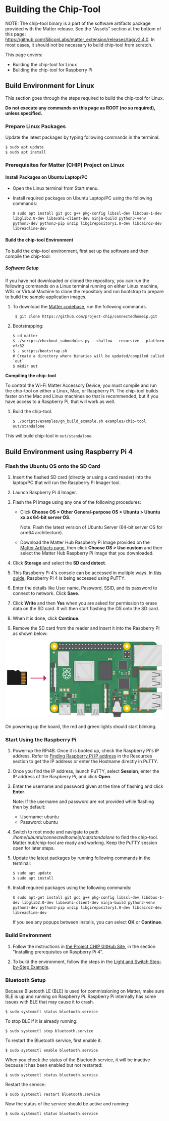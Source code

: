 # Building the Chip-Tool

NOTE: The chip-tool binary is a part of the software artifacts package provided with the Matter release. See the "Assets" section at the bottom of this page: https://github.com/SiliconLabs/matter_extension/releases/tag/v2.4.0. In most cases, it should not be necessary to build chip-tool from scratch.

This page covers:

- Building the chip-tool for Linux
- Building the chip-tool for Raspberry Pi

## Build Environment for Linux

This section goes through the steps required to build the chip-tool for Linux.

**Do not execute any commands on this page as ROOT (no _su_ required), unless specified.**

### Prepare Linux Packages

Update the latest packages by typing following commands in the terminal:

```shell
$ sudo apt update
$ sudo apt install
```

### Prerequisites for Matter (CHIP) Project on Linux

#### Install Packages on Ubuntu Laptop/PC

- Open the Linux terminal from Start menu.
- Install required packages on Ubuntu Laptop/PC using the following commands:

    ```shell
    $ sudo apt install git gcc g++ pkg-config libssl-dev libdbus-1-dev
    libglib2.0-dev libavahi-client-dev ninja-build python3-venv python3-dev python3-pip unzip libgirepository1.0-dev libcairo2-dev libreadline-dev
    ```

#### Build the chip-tool Environment

To build the chip-tool environment, first set up the software and then compile the chip-tool.

##### Software Setup

If you have not downloaded or cloned the repository, you can run the following commands on a Linux terminal running on either Linux machine, WSL or Virtual Machine to clone the repository and run bootstrap to prepare to build the sample application images.

1. To download the [Matter codebase](https://github.com/project-chip/connectedhomeip.git), run the following commands.

    ```shell
     $ git clone https://github.com/project-chip/connectedhomeip.git
    ```

2. Bootstrapping:

    ```shell
    $ cd matter
    $ ./scripts/checkout_submodules.py --shallow --recursive --platform efr32
    $ . scripts/bootstrap.sh
    # Create a directory where binaries will be updated/compiled called `out`
    $ mkdir out
    ```

**Compiling the chip-tool**

To control the Wi-Fi Matter Accessory Device, you must compile and run the chip-tool on either a Linux, Mac, or Raspberry Pi. The chip-tool builds faster on the Mac and Linux machines so that is recommended, but if you have access to a Raspberry Pi, that will work as well.

1. Build the chip-tool.

    ```shell
    $ ./scripts/examples/gn_build_example.sh examples/chip-tool out/standalone
    ```

This will build chip-tool in `out/standalone`.

## Build Environment using Raspberry Pi 4

### Flash the Ubuntu OS onto the SD Card

1. Insert the flashed SD card (directly or using a card reader) into the laptop/PC that will run the Raspberry Pi Imager tool.
2. Launch Raspberry Pi 4 Imager.
3. Flash the Pi image using any one of the following procedures:

   - Click **Choose OS > Other General-purpose OS > Ubuntu > Ubuntu xx.xx 64-bit server OS**.

     Note: Flash the latest version of Ubuntu Server (64-bit server OS for arm64 architecture).

   - Download the Matter Hub Raspberry Pi Image provided on the [Matter Artifacts page](/matter/{build-docspace-version}/matter-prerequisites/matter-artifacts), then click **Choose OS > Use custom** and then select the Matter Hub Raspberry Pi Image that you downloaded.

4. Click **Storage** and select the **SD card detect**.
5. This Raspberry Pi 4's console can be accessed in multiple ways. In [this guide](https://www.raspberrypi.com/documentation/computers/remote-access.html), Raspberry Pi 4 is being accessed using PuTTY.
6. Enter the details like User name, Password, SSID, and its password to connect to network. Click **Save**.
7. Click **Write** and then **Yes** when you are asked for permission to erase data on the SD card. It will then start flashing the OS onto the SD card.
8. When it is done, click **Continue**.
9. Remove the SD card from the reader and insert it into the Raspberry Pi as shown below:

![Inserting SD into Pi](images/sd-into-pi.png)

On powering up the board, the red and green lights should start blinking.

### Start Using the Raspberry Pi

1. Power-up the RPi4B. Once it is booted up, check the Raspberry Pi's IP address. Refer to [Finding Raspberry Pi IP address](/matter/{build-docspace-version}/matter-references/find-raspi) in the Resources section to get the IP address or enter the Hostname directly in PuTTY.

2. Once you find the IP address, launch PuTTY, select **Session**, enter the IP address of the Raspberry Pi, and click **Open**.

3. Enter the username and password given at the time of flashing and click **Enter**.

   Note: If the username and password are not provided while flashing then by default:

   - Username: ubuntu
   - Password: ubuntu

4. Switch to root mode and navigate to path _/home/ubuntu/connectedhomeip/out/standalone_ to find the chip-tool.
   Matter hub/chip-tool are ready and working. Keep the PuTTY session open for later steps.

5. Update the latest packages by running following commands in the terminal:

   ```shell
   $ sudo apt update 
   $ sudo apt install
   ```

6. Install required packages using the following commands:

    ```shell
   $ sudo apt-get install git gcc g++ pkg-config libssl-dev libdbus-1-dev libglib2.0-dev libavahi-client-dev ninja-build python3-venv python3-dev python3-pip unzip libgirepository1.0-dev libcairo2-dev libreadline-dev
   ```

   If you see any popups between installs, you can select **OK** or **Continue**.

### Build Environment

1. Follow the instructions in [the Project CHIP GitHub Site](https://github.com/project-chip/connectedhomeip/blob/master/docs/guides/BUILDING.md), in the section "Installing prerequisites on Raspberry Pi 4".

2. To build the environment, follow the steps in the [Light and Switch Step-by-Step Example](/matter/{build-docspace-version}/matter-light-switch-example/01-wifi-light-switch-example).

### Bluetooth Setup

Because Bluetooth LE (BLE) is used for commissioning on Matter, make sure BLE is up and running on Raspberry Pi. Raspberry Pi internally has some issues with BLE that may cause it to crash.

```shell
$ sudo systemctl status bluetooth.service
```

To stop BLE if it is already running:

```shell
$ sudo systemctl stop bluetooth.service
```

To restart the Bluetooth service, first enable it:

```shell
$ sudo systemctl enable bluetooth.service
```

When you check the status of the Bluetooth service, it will be inactive because it has been enabled but not restarted:

```shell
$ sudo systemctl status bluetooth.service
```

Restart the service:

```shell
$ sudo systemctl restart bluetooth.service
```

Now the status of the service should be active and running:

```shell
$ sudo systemctl status bluetooth.service
```
